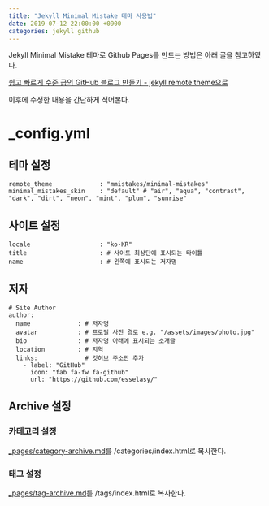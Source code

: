 ```yaml
---
title: "Jekyll Minimal Mistake 테마 사용법"
date: 2019-07-12 22:00:00 +0900
categories: jekyll github
---
```

Jekyll Minimal Mistake 테마로 Github Pages를 만드는 방법은 아래 글을 참고하였다.

[쉽고 빠르게 수준 급의 GitHub 블로그 만들기 - jekyll remote theme으로](https://dreamgonfly.github.io/2018/01/27/jekyll-remote-theme.html)

이후에 수정한 내용을 간단하게 적어본다.

# _config.yml
## 테마 설정
````
remote_theme             : "mmistakes/minimal-mistakes"
minimal_mistakes_skin    : "default" # "air", "aqua", "contrast", "dark", "dirt", "neon", "mint", "plum", "sunrise"
````

## 사이트 설정
````
locale                   : "ko-KR"
title                    : # 사이트 최상단에 표시되는 타이틀
name                     : # 왼쪽에 표시되는 저자명
````

## 저자
````
# Site Author
author:
  name             : # 저자명
  avatar           : # 프로필 사진 경로 e.g. "/assets/images/photo.jpg"
  bio              : # 저자명 아래에 표시되는 소개글
  location         : # 지역
  links:             # 깃허브 주소만 추가
    - label: "GitHub"
      icon: "fab fa-fw fa-github"
      url: "https://github.com/esselasy/"  
````

## Archive 설정
### 카테고리 설정
[_pages/category-archive.md](https://github.com/mmistakes/minimal-mistakes/blob/master/docs/_pages/category-archive.md)를 /categories/index.html로 복사한다.

### 태그 설정
[_pages/tag-archive.md](https://github.com/mmistakes/minimal-mistakes/blob/master/docs/_pages/tag-archive.md)를 /tags/index.html로 복사한다.
